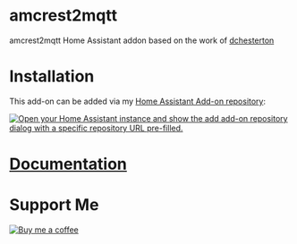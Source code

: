 # amcrest2mqtt
amcrest2mqtt Home Assistant addon based on the work of [dchesterton](https://github.com/dchesterton/amcrest2mqtt)
# Installation
This add-on can be added via my [Home Assistant Add-on repository](https://github.com/ikifar2012/ha-addons):

[![Open your Home Assistant instance and show the add add-on repository dialog with a specific repository URL pre-filled.](https://my.home-assistant.io/badges/supervisor_add_addon_repository.svg)](https://my.home-assistant.io/redirect/supervisor_add_addon_repository/?repository_url=https%3A%2F%2Fgithub.com%2Fikifar2012%2Fha-addons)

# [Documentation](https://addons.mathesonsteplock.ca/docs/addons/amcrest2mqtt/basic-config)

# Support Me 
[![Buy me a coffee][buymeacoffee-logo]][buymeacoffee]

[buymeacoffee-logo]: https://cdn.buymeacoffee.com/buttons/default-black.png
[buymeacoffee]: https://www.buymeacoffee.com/mathesonstep
[here]: https://www.home-assistant.io/hassio/installing_third_party_addons/

